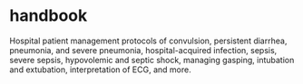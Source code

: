 # handbook

Hospital patient management protocols of convulsion, persistent diarrhea, pneumonia, and severe pneumonia, hospital-acquired infection, sepsis, severe sepsis, hypovolemic and septic shock, managing gasping, intubation and extubation, interpretation of ECG, and more. 
